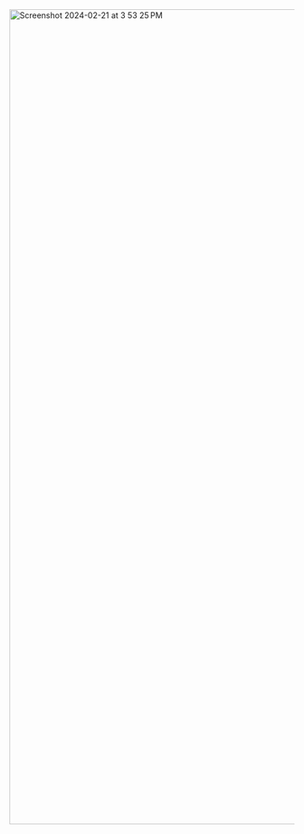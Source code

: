 
<img width="1440" alt="Screenshot 2024-02-21 at 3 53 25 PM" src="https://github.com/Kaviswar45/QR-code-generator/assets/135836695/0cea6b2d-0d4e-42d7-9217-78b5fcf12a15">
